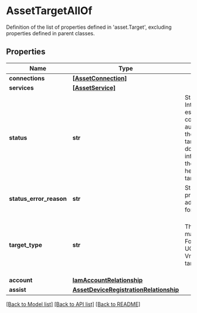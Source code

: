 # AssetTargetAllOf

Definition of the list of properties defined in 'asset.Target', excluding properties defined in parent classes.
## Properties
Name | Type | Description | Notes
------------ | ------------- | ------------- | -------------
**connections** | [**[AssetConnection]**](AssetConnection.md) |  | [optional] 
**services** | [**[AssetService]**](AssetService.md) |  | [optional] 
**status** | **str** | Status indicates if Intersight can establish a connection and authenticate with the managed target. Status does not include information about the functional health of the target. | [optional] [readonly]  if omitted the server will use the default value of ""
**status_error_reason** | **str** | StatusErrorReason provides additional context for the Status. | [optional] [readonly] 
**target_type** | **str** | The type of the managed target. For example a UCS Server or Vmware Vcenter target. | [optional]  if omitted the server will use the default value of ""
**account** | [**IamAccountRelationship**](IamAccountRelationship.md) |  | [optional] 
**assist** | [**AssetDeviceRegistrationRelationship**](AssetDeviceRegistrationRelationship.md) |  | [optional] 

[[Back to Model list]](../README.md#documentation-for-models) [[Back to API list]](../README.md#documentation-for-api-endpoints) [[Back to README]](../README.md)


